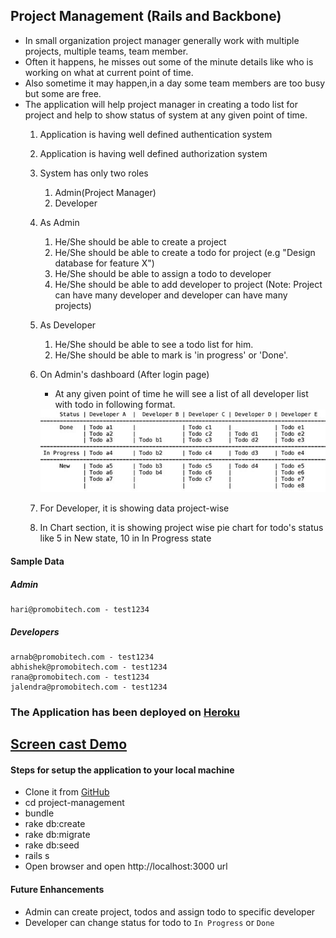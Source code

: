 ## Project Management (Rails and Backbone)

- In small organization project manager generally work with multiple projects, multiple teams, team member.
- Often it happens, he misses out some of the minute details like who is working on what at current point of time.
- Also sometime it may happen,in a day some team members are too busy but some are free.
- The application will help project manager in creating a todo list for project and help to show status of system at any given point of time.
    1. Application is having well defined authentication system
    2. Application is having well defined authorization system
    3. System has only two roles
        1. Admin(Project Manager)
        2. Developer
    4. As Admin
        1. He/She should be able to create a project
        2. He/She should be able to create a todo for project (e.g "Design database for feature X")
        3. He/She should be able to assign a todo to developer
        4. He/She should be able to add developer to project (Note: Project can have many developer and developer can have many projects)
    5. As Developer
        1. He/She should be able to see a todo list for him.
        2. He/She should be able to mark is 'in progress' or 'Done'.
    6. On Admin's dashboard (After login page)
        - At any given point of time he will see a list of all developer list with todo in following format.

        <img src="public/status.png">
        
    7. For Developer, it is showing data project-wise
    8. In Chart section, it is showing project wise pie chart for todo's status like 5 in New state, 10 in In Progress state

#### Sample Data
##### Admin
    hari@promobitech.com - test1234
##### Developers
    arnab@promobitech.com - test1234
    abhishek@promobitech.com - test1234
    rana@promobitech.com - test1234
    jalendra@promobitech.com - test1234
    
### The Application has been deployed on [Heroku](https://project-management-rishi.herokuapp.com)

## [Screen cast Demo](https://dl.dropbox.com/s/9pf31fx3x6fqhuv/project-management-demo.mp4)

#### Steps for setup the application to your local machine
- Clone it from [GitHub](https://github.com/rishiip/project-management.git)
- cd project-management
- bundle
- rake db:create
- rake db:migrate
- rake db:seed
- rails s
- Open browser and open http://localhost:3000 url

#### Future Enhancements
- Admin can create project, todos and assign todo to specific developer
- Developer can change status for todo to `In Progress` or `Done`
